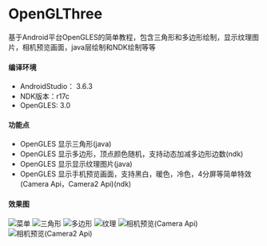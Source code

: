 # OpenGLThree
基于Android平台OpenGLES的简单教程，包含三角形和多边形绘制，显示纹理图片，相机预览画面，java层绘制和NDK绘制等等
#### 编译环境
* AndroidStudio： 3.6.3
* NDK版本：r17c
* OpenGLES: 3.0
#### 功能点
* OpenGLES 显示三角形(java)
* OpenGLES 显示多边形，顶点颜色随机，支持动态加减多边形边数(ndk)
* OpenGLES 显示显示纹理图片(java)
* OpenGLES 显示手机预览画面，支持黑白，暖色，冷色，4分屏等简单特效(Camera Api，Camera2 Api)(ndk)
#### 效果图
![菜单](https://github.com/wanglongsoft/OpenGLThree/tree/master/image/menu.jpg)
![三角形](https://github.com/wanglongsoft/OpenGLThree/tree/master/image/triangle.jpg)
![多边形](https://github.com/wanglongsoft/OpenGLThree/tree/master/image/polygon.jpg)
![纹理](https://github.com/wanglongsoft/OpenGLThree/tree/master/image/veins.jpg)
![相机预览(Camera Api)](https://github.com/wanglongsoft/OpenGLThree/tree/master/image/menu.jpg)
![相机预览(Camera2 Api)](https://github.com/wanglongsoft/OpenGLThree/tree/master/image/menu.jpg)
